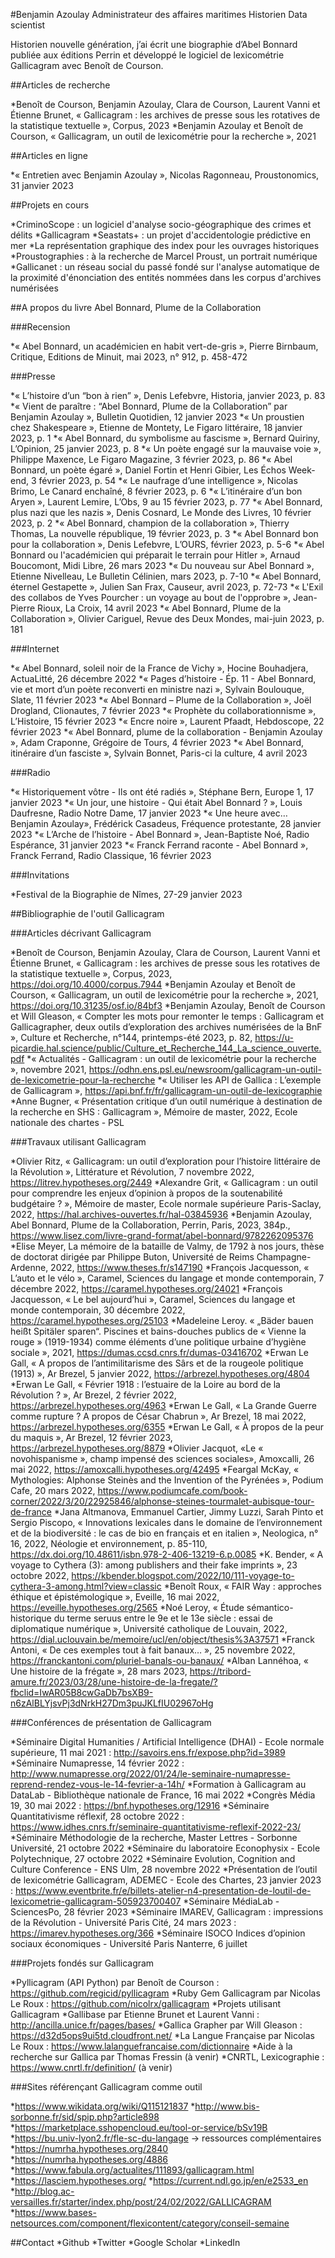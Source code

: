 #Benjamin Azoulay
Administrateur des affaires maritimes
Historien
Data scientist

Historien nouvelle génération, j’ai écrit une biographie d’Abel Bonnard publiée aux éditions Perrin et développé le logiciel de lexicométrie Gallicagram avec Benoît de Courson.


 ##Articles de recherche

*Benoît de Courson, Benjamin Azoulay, Clara de Courson, Laurent Vanni et Étienne Brunet, « Gallicagram : les archives de presse sous les rotatives de la statistique textuelle », Corpus, 2023
*Benjamin Azoulay et Benoît de Courson, « Gallicagram, un outil de lexicométrie pour la recherche », 2021


##Articles en ligne

*« Entretien avec Benjamin Azoulay », Nicolas Ragonneau, Proustonomics, 31 janvier 2023



##Projets en cours

*CriminoScope : un logiciel d'analyse socio-géographique des crimes et délits
*Gallicagram
*Seastats+ : un projet d'accidentologie prédictive en mer
*La représentation graphique des index pour les ouvrages historiques
*Proustographies : à la recherche de Marcel Proust, un portrait numérique
*Gallicanet : un réseau social du passé fondé sur l'analyse automatique de la proximité d'énonciation des entités nommées dans les corpus d'archives numérisées


##A propos du livre Abel Bonnard, Plume de la Collaboration

###Recension

*« Abel Bonnard, un académicien en habit vert-de-gris », Pierre Birnbaum, Critique, Editions de Minuit, mai 2023, n° 912, p. 458-472

###Presse

*« L’histoire d’un “bon à rien” », Denis Lefebvre, Historia, janvier 2023, p. 83
*« Vient de paraître : “Abel Bonnard, Plume de la Collaboration” par Benjamin Azoulay », Bulletin Quotidien, 12 janvier 2023
*« Un proustien chez Shakespeare », Etienne de Montety, Le Figaro littéraire, 18 janvier 2023, p. 1
*« Abel Bonnard, du symbolisme au fascisme », Bernard Quiriny, L’Opinion, 25 janvier 2023, p. 8
*« Un poète engagé sur la mauvaise voie », Philippe Maxence, Le Figaro Magazine, 3 février 2023, p. 86
*« Abel Bonnard, un poète égaré », Daniel Fortin et Henri Gibier, Les Échos Week-end, 3 février 2023, p. 54
*« Le naufrage d’une intelligence », Nicolas Brimo, Le Canard enchaîné, 8 février 2023, p. 6
*« L’itinéraire d’un bon Aryen », Laurent Lemire, L’Obs, 9 au 15 février 2023, p. 77
*« Abel Bonnard, plus nazi que les nazis », Denis Cosnard, Le Monde des Livres, 10 février 2023, p. 2
*« Abel Bonnard, champion de la collaboration », Thierry Thomas, La nouvelle république, 19 février 2023, p. 3
*« Abel Bonnard bon pour la collaboration », Denis Lefebvre, L’OURS, février 2023, p. 5-6
*« Abel Bonnard ou l'académicien qui préparait le terrain pour Hitler », Arnaud Boucomont, Midi Libre, 26 mars 2023
*« Du nouveau sur Abel Bonnard », Etienne Nivelleau, Le Bulletin Célinien, mars 2023, p. 7-10
*« Abel Bonnard, éternel Gestapette », Julien San Frax, Causeur, avril 2023, p. 72-73
*« L'Exil des collabos de Yves Pourcher : un voyage au bout de l'opprobre », Jean-Pierre Rioux, La Croix, 14 avril 2023
*« Abel Bonnard, Plume de la Collaboration », Olivier Cariguel, Revue des Deux Mondes, mai-juin 2023, p. 181


###Internet

*« Abel Bonnard, soleil noir de la France de Vichy », Hocine Bouhadjera, ActuaLitté, 26 décembre 2022
*« Pages d’histoire - Ép. 11 - Abel Bonnard, vie et mort d’un poète reconverti en ministre nazi », Sylvain Boulouque, Slate, 11 février 2023
*« Abel Bonnard – Plume de la Collaboration », Joël Drogland, Clionautes, 7 février 2023
*« Prophète du collaborationnisme », L’Histoire, 15 février 2023
*« Encre noire », Laurent Pfaadt, Hebdoscope, 22 février 2023
*« Abel Bonnard, plume de la collaboration - Benjamin Azoulay », Adam Craponne, Grégoire de Tours, 4 février 2023
*« Abel Bonnard, itinéraire d’un fasciste »,  Sylvain Bonnet, Paris-ci la culture, 4 avril 2023


###Radio

*« Historiquement vôtre - Ils ont été radiés », Stéphane Bern, Europe 1, 17 janvier 2023
*« Un jour, une histoire - Qui était Abel Bonnard ? », Louis Daufresne, Radio Notre Dame, 17 janvier 2023
*« Une heure avec… Benjamin Azoulay», Frédérick Casadeus, Fréquence protestante, 28 janvier 2023
*« L’Arche de l’histoire - Abel Bonnard », Jean-Baptiste Noé, Radio Espérance, 31 janvier 2023
*« Franck Ferrand raconte - Abel Bonnard », Franck Ferrand, Radio Classique, 16 février 2023


###Invitations

*Festival de la Biographie de Nîmes, 27-29 janvier 2023


##Bibliographie de l'outil Gallicagram

###Articles décrivant Gallicagram

*Benoît de Courson, Benjamin Azoulay, Clara de Courson, Laurent Vanni et Étienne Brunet, « Gallicagram : les archives de presse sous les rotatives de la statistique textuelle », Corpus, 2023, https://doi.org/10.4000/corpus.7944
*Benjamin Azoulay et Benoît de Courson, « Gallicagram, un outil de lexicométrie pour la recherche », 2021, https://doi.org/10.31235/osf.io/84bf3
*Benjamin Azoulay, Benoît de Courson et Will Gleason, « Compter les mots pour remonter le temps : Gallicagram et Gallicagrapher, deux outils d’exploration des archives numérisées de la BnF », Culture et Recherche, n°144, printemps-été 2023, p. 82, https://u-picardie.hal.science/public/Culture_et_Recherche_144_La_science_ouverte.pdf
*« Actualités - Gallicagram : un outil de lexicométrie pour la recherche », novembre 2021, https://odhn.ens.psl.eu/newsroom/gallicagram-un-outil-de-lexicometrie-pour-la-recherche
*« Utiliser les API de Gallica : L’exemple de Gallicagram », https://api.bnf.fr/fr/gallicagram-un-outil-de-lexicographie
*Anne Bugner, « Présentation critique d’un outil numérique à destination de la recherche en SHS : Gallicagram », Mémoire de master, 2022, Ecole nationale des chartes - PSL


###Travaux utilisant Gallicagram

*Olivier Ritz, « Gallicagram: un outil d’exploration pour l’histoire littéraire de la Révolution », Littérature et Révolution, 7 novembre 2022, https://litrev.hypotheses.org/2449
*Alexandre Grit, « Gallicagram : un outil pour comprendre les enjeux d’opinion à propos de la soutenabilité budgétaire ? », Mémoire de master, Ecole normale supérieure Paris-Saclay, 2022, https://hal.archives-ouvertes.fr/hal-03845936
*Benjamin Azoulay, Abel Bonnard, Plume de la Collaboration, Perrin, Paris, 2023, 384p., https://www.lisez.com/livre-grand-format/abel-bonnard/9782262095376
*Elise Meyer, La mémoire de la bataille de Valmy, de 1792 à nos jours, thèse de doctorat dirigée par Philippe Buton, Université de Reims Champagne-Ardenne, 2022, https://www.theses.fr/s147190
*François Jacquesson, « L’auto et le vélo », Caramel, Sciences du langage et monde contemporain, 7 décembre 2022, https://caramel.hypotheses.org/24021
*François Jacquesson, « Le bel aujourd’hui », Caramel, Sciences du langage et monde contemporain, 30 décembre 2022, https://caramel.hypotheses.org/25103
*Madeleine Leroy. « „Bäder bauen heißt Spitäler sparen“. Piscines et bains-douches publics de « Vienne la rouge » (1919-1934) comme éléments d’une politique urbaine d’hygiène sociale », 2021, https://dumas.ccsd.cnrs.fr/dumas-03416702
*Erwan Le Gall, « A propos de l’antimilitarisme des Sârs et de la rougeole politique (1913) », Ar Brezel, 5 janvier 2022, https://arbrezel.hypotheses.org/4804
*Erwan Le Gall, « Février 1918 : l’estuaire de la Loire au bord de la Révolution ? », Ar Brezel, 2 février 2022, https://arbrezel.hypotheses.org/4963
*Erwan Le Gall, « La Grande Guerre comme rupture ? A propos de César Chabrun », Ar Brezel, 18 mai 2022, https://arbrezel.hypotheses.org/6355
*Erwan Le Gall, « À propos de la peur du maquis », Ar Brezel, 12 février 2023, https://arbrezel.hypotheses.org/8879
*Olivier Jacquot, «Le « novohispanisme », champ impensé des sciences sociales», Amoxcalli, 26 mai 2022, https://amoxcalli.hypotheses.org/42495
*Feargal McKay, « Mythologies: Alphonse Steinès and the Invention of the Pyrénées », Podium Cafe, 20 mars 2022, https://www.podiumcafe.com/book-corner/2022/3/20/22925846/alphonse-steines-tourmalet-aubisque-tour-de-france
*Jana Altmanova, Emmanuel Cartier, Jimmy Luzzi, Sarah Pinto et Sergio Piscopo, « Innovations lexicales dans le domaine de l’environnement et de la biodiversité : le cas de bio en français et en italien », Neologica, n° 16, 2022, Néologie et environnement, p. 85-110, https://dx.doi.org/10.48611/isbn.978-2-406-13219-6.p.0085
*K. Bender, « A voyage to Cythera (3): among publishers and their fake imprints », 23 octobre 2022, https://kbender.blogspot.com/2022/10/111-voyage-to-cythera-3-among.html?view=classic
*Benoît Roux, « FAIR Way : approches éthique et épistémologique », Eveille, 16 mai 2022, https://eveille.hypotheses.org/2565
*Noé Leroy, « Étude sémantico-historique du terme seruus entre le 9e et le 13e siècle : essai de diplomatique numérique », Université catholique de Louvain, 2022, https://dial.uclouvain.be/memoire/ucl/en/object/thesis%3A37571
*Franck Antoni, « De ces exemples tout à fait banaux… », 25 novembre 2022, https://franckantoni.com/pluriel-banals-ou-banaux/
*Alban Lannéhoa, « Une histoire de la frégate », 28 mars 2023, https://tribord-amure.fr/2023/03/28/une-histoire-de-la-fregate/?fbclid=IwAR05B8cwGaDb7bsXB9-n6zAlBLYjsvPj3dNrkH27Dm3puJKLfIU02967oHg


###Conférences de présentation de Gallicagram

*Séminaire Digital Humanities / Artificial Intelligence (DHAI) - Ecole normale supérieure, 11 mai 2021 : http://savoirs.ens.fr/expose.php?id=3989
*Séminaire Numapresse, 14 février 2022 : http://www.numapresse.org/2022/01/24/le-seminaire-numapresse-reprend-rendez-vous-le-14-fevrier-a-14h/
*Formation à Gallicagram au DataLab - Bibliothèque nationale de France, 16 mai 2022
*Congrès Média 19, 30 mai 2022 : https://bnf.hypotheses.org/12916
*Séminaire Quantitativisme réflexif, 28 octobre 2022 : https://www.idhes.cnrs.fr/seminaire-quantitativisme-reflexif-2022-23/
*Séminaire Méthodologie de la recherche, Master Lettres - Sorbonne Université, 21 octobre 2022
*Séminaire du laboratoire Econophysix - Ecole Polytechnique, 27 octobre 2022
*Séminaire Evolution, Cognition and Culture Conference - ENS Ulm, 28 novembre 2022
*Présentation de l’outil de lexicométrie Gallicagram, ADEMEC - Ecole des Chartes, 23 janvier 2023 : https://www.eventbrite.fr/e/billets-atelier-n4-presentation-de-loutil-de-lexicometrie-gallicagram-505923700407
*Séminaire MédiaLab - SciencesPo, 28 février 2023
*Séminaire IMAREV, Gallicagram : impressions de la Révolution - Université Paris Cité, 24 mars 2023 : https://imarev.hypotheses.org/366
*Séminaire ISOCO Indices d’opinion sociaux économiques - Université Paris Nanterre, 6 juillet


###Projets fondés sur Gallicagram

*Pyllicagram (API Python) par Benoît de Courson : https://github.com/regicid/pyllicagram
*Ruby Gem Gallicagram par Nicolas Le Roux : https://github.com/nicolrx/gallicagram
*Projets utilisant Gallicagram
*Gallibase par Etienne Brunet et Laurent Vanni : http://ancilla.unice.fr/pages/bases/
*Gallica Grapher par Will Gleason : https://d32d5ops9ui5td.cloudfront.net/
*La Langue Française par Nicolas Le Roux : https://www.lalanguefrancaise.com/dictionnaire
*Aide à la recherche sur Gallica par Thomas Fressin (à venir)
*CNRTL, Lexicographie : https://www.cnrtl.fr/definition/ (à venir)


###Sites référençant Gallicagram comme outil

*https://www.wikidata.org/wiki/Q115121837
*http://www.bis-sorbonne.fr/sid/spip.php?article898
*https://marketplace.sshopencloud.eu/tool-or-service/bSv19B
*https://bu.univ-lyon2.fr/fle-sc-du-langage → ressources complémentaires
*https://numrha.hypotheses.org/2840
*https://numrha.hypotheses.org/4886
*https://www.fabula.org/actualites/111893/gallicagram.html
*https://lasciem.hypotheses.org/
*https://current.ndl.go.jp/en/e2533_en
*http://blog.ac-versailles.fr/starter/index.php/post/24/02/2022/GALLICAGRAM
*https://www.bases-netsources.com/component/flexicontent/category/conseil-semaine


##Contact
*Github
*Twitter
*Google Scholar
*LinkedIn
